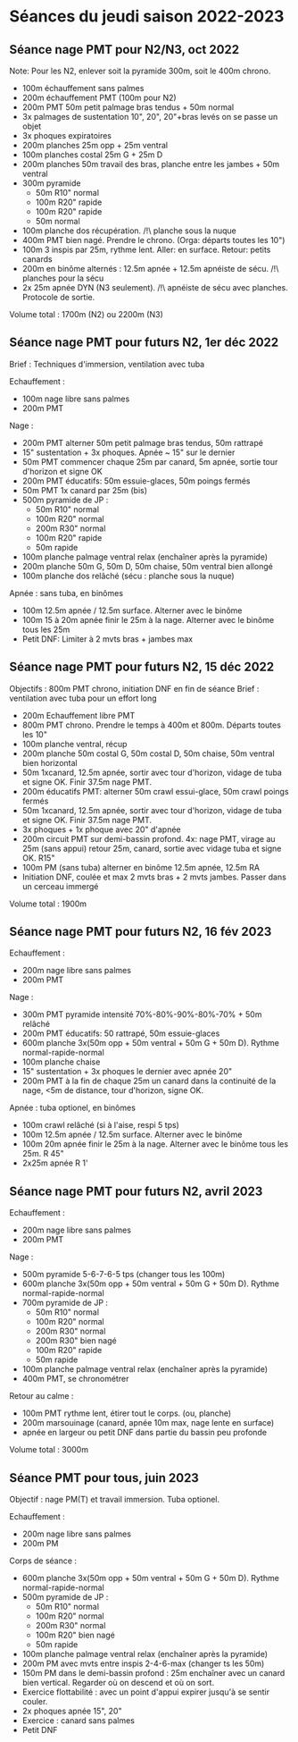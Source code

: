 Séances du jeudi saison 2022-2023
==================================

## Séance nage PMT pour N2/N3, oct 2022

Note: Pour les N2, enlever soit la pyramide 300m, soit le 400m chrono.

- 100m échauffement sans palmes
- 200m échauffement PMT (100m pour N2)
- 200m PMT 50m petit palmage bras tendus + 50m normal
- 3x palmages de sustentation 10", 20", 20"+bras levés on se passe un objet
- 3x phoques expiratoires
- 200m planches 25m opp + 25m ventral
- 100m planches costal 25m G + 25m D
- 200m planches 50m travail des bras, planche entre les jambes + 50m ventral
- 300m pyramide
    - 50m  R10"   normal
    - 100m R20"   rapide
    - 100m R20"   rapide
    - 50m         normal
- 100m planche dos récupération. /!\ planche sous la nuque
- 400m PMT bien nagé. Prendre le chrono. (Orga: départs toutes les 10")
- 100m 3 inspis par 25m, rythme lent. Aller: en surface. Retour: petits canards
- 200m en binôme alternés : 12.5m apnée + 12.5m apnéiste de sécu. /!\ planches pour la sécu
- 2x 25m apnée DYN (N3 seulement). /!\ apnéiste de sécu avec planches. Protocole de sortie.

Volume total : 1700m (N2) ou 2200m (N3)

## Séance nage PMT pour futurs N2, 1er déc 2022

Brief : Techniques d'immersion, ventilation avec tuba

Echauffement :
- 100m nage libre sans palmes
- 200m PMT

Nage :
- 200m PMT alterner 50m petit palmage bras tendus, 50m rattrapé
- 15" sustentation + 3x phoques. Apnée ~ 15" sur le dernier
- 50m PMT commencer chaque 25m par canard, 5m apnée, sortie tour d'horizon et signe OK
- 200m PMT éducatifs: 50m essuie-glaces, 50m poings fermés
- 50m PMT 1x canard par 25m (bis)
- 500m pyramide de JP :
    - 50m  R10"   normal
    - 100m R20"   normal
    - 200m R30"   normal
    - 100m R20"   rapide
    - 50m         rapide
 - 100m planche palmage ventral relax (enchaîner après la pyramide)
 - 200m planche 50m G, 50m D, 50m chaise, 50m ventral bien allongé
 - 100m planche dos relâché (sécu : planche sous la nuque)

Apnée : sans tuba, en binômes
- 100m 12.5m apnée / 12.5m surface. Alterner avec le binôme
- 100m 15 à 20m apnée finir le 25m à la nage. Alterner avec le binôme tous les 25m
- Petit DNF: Limiter à 2 mvts bras + jambes max

## Séance nage PMT pour futurs N2, 15 déc 2022

Objectifs : 800m PMT chrono, initiation DNF en fin de séance
Brief : ventilation avec tuba pour un effort long

- 200m Echauffement libre PMT
- 800m PMT chrono. Prendre le temps à 400m et 800m. Départs toutes les 10"
- 100m planche ventral, récup
- 200m planche 50m costal G, 50m costal D, 50m chaise, 50m ventral bien horizontal
- 50m 1xcanard, 12.5m apnée, sortir avec tour d'horizon, vidage de tuba et signe OK. Finir 37.5m nage PMT.
- 200m éducatifs PMT: alterner 50m crawl essui-glace, 50m crawl poings fermés
- 50m 1xcanard, 12.5m apnée, sortir avec tour d'horizon, vidage de tuba et signe OK. Finir 37.5m nage PMT.
- 3x phoques + 1x phoque avec 20" d'apnée
- 200m circuit PMT sur demi-bassin profond. 4x: nage PMT, virage au 25m (sans appui) retour 25m, canard, sortie avec vidage tuba et signe OK. R15"
- 100m PM (sans tuba) alterner en binôme 12.5m apnée, 12.5m RA
- Initiation DNF, coulée et max 2 mvts bras + 2 mvts jambes. Passer dans un cerceau immergé

Volume total : 1900m

## Séance nage PMT pour futurs N2, 16 fév 2023

Echauffement :
- 200m nage libre sans palmes
- 200m PMT

Nage :
- 300m PMT pyramide intensité 70%-80%-90%-80%-70% + 50m relâché
- 200m PMT éducatifs: 50 rattrapé, 50m essuie-glaces
- 600m planche 3x(50m opp + 50m ventral + 50m G + 50m D). Rythme normal-rapide-normal
- 100m planche chaise
- 15" sustentation + 3x phoques le dernier avec apnée 20"
- 200m PMT à la fin de chaque 25m un canard dans la continuité de la nage, <5m de distance, tour d'horizon, signe OK.

Apnée : tuba optionel, en binômes
- 100m crawl relâché (si à l'aise, respi 5 tps)
- 100m 12.5m apnée / 12.5m surface. Alterner avec le binôme
- 100m 20m apnée finir le 25m à la nage. Alterner avec le binôme tous les 25m. R 45"
- 2x25m apnée R 1'

## Séance nage PMT pour futurs N2, avril 2023

Echauffement :
- 200m nage libre sans palmes
- 200m PMT

Nage :
- 500m pyramide 5-6-7-6-5 tps (changer tous les 100m)
- 600m planche 3x(50m opp + 50m ventral + 50m G + 50m D). Rythme normal-rapide-normal
- 700m pyramide de JP :
    - 50m  R10"   normal
    - 100m R20"   normal
    - 200m R30"   normal
    - 200m R30"   bien nagé
    - 100m R20"   rapide
    - 50m         rapide
- 100m planche palmage ventral relax (enchaîner après la pyramide)
- 400m PMT, se chronométrer

Retour au calme :
- 100m PMT rythme lent, étirer tout le corps. (ou, planche)
- 200m marsouinage (canard, apnée 10m max, nage lente en surface)
- apnée en largeur ou petit DNF dans partie du bassin peu profonde

Volume total : 3000m

## Séance PMT pour tous, juin 2023

Objectif : nage PM(T) et travail immersion. Tuba optionel.

Echauffement :
- 200m nage libre sans palmes
- 200m PM

Corps de séance :
- 600m planche 3x(50m opp + 50m ventral + 50m G + 50m D). Rythme normal-rapide-normal
- 500m pyramide de JP :
    - 50m  R10"   normal
    - 100m R20"   normal
    - 200m R30"   normal
    - 100m R20"   bien nagé
    - 50m         rapide
- 100m planche palmage ventral relax (enchaîner après la pyramide)
- 200m PM avec mvts entre inspis 2-4-6-max (changer ts les 50m)
- 150m PM dans le demi-bassin profond : 25m enchaîner avec un canard bien vertical. Regarder où on descend et où on sort.
- Exercice flottabilité : avec un point d'appui expirer jusqu'à se sentir couler.
- 2x phoques apnée 15", 20"
- Exercice : canard sans palmes
- Petit DNF
